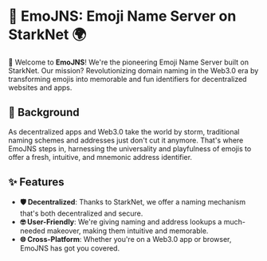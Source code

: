 # 🚀 EmoJNS: Emoji Name Server on StarkNet 🌍

🎉 Welcome to **EmoJNS**! We're the pioneering Emoji Name Server built on StarkNet. Our mission? Revolutionizing domain naming in the Web3.0 era by transforming emojis into memorable and fun identifiers for decentralized websites and apps.

## 📜 Background

As decentralized apps and Web3.0 take the world by storm, traditional naming schemes and addresses just don't cut it anymore. That's where EmoJNS steps in, harnessing the universality and playfulness of emojis to offer a fresh, intuitive, and mnemonic address identifier.

## ✨ Features

- **🛡️ Decentralized**: Thanks to StarkNet, we offer a naming mechanism that's both decentralized and secure.
- **🤓 User-Friendly**: We're giving naming and address lookups a much-needed makeover, making them intuitive and memorable.
- **🌐 Cross-Platform**: Whether you're on a Web3.0 app or browser, EmoJNS has got you covered.


